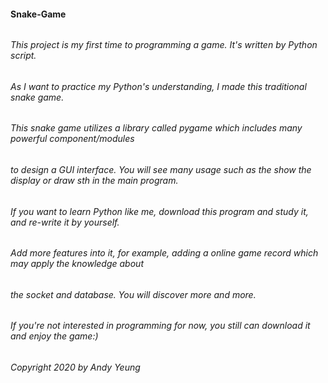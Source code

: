 #### Snake-Game
######
###### This project is my first time to programming a game. It's written by Python script.
###### As I want to practice my Python's understanding, I made this traditional snake game.
###### This snake game utilizes a library called pygame which includes many powerful component/modules
###### to design a GUI interface. You will see many usage such as the show the display or draw sth in the main program.
######
###### If you want to learn Python like me, download this program and study it, and re-write it by yourself.
###### Add more features into it, for example, adding a online game record which may apply the knowledge about
###### the socket and database. You will discover more and more.
###### If you're not interested in programming for now, you still can download it and enjoy the game:)
######
###### Copyright 2020 by Andy Yeung
